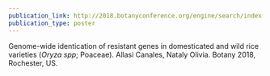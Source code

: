 ```yaml
---
publication_link: http://2018.botanyconference.org/engine/search/index.php?func=detail&aid=114
publication_type: poster
---
```

Genome-wide identication of resistant genes in domesticated and wild rice varieties (_Oryza spp_; Poaceae). Allasi Canales, Nataly Olivia. Botany 2018, Rochester, US. 